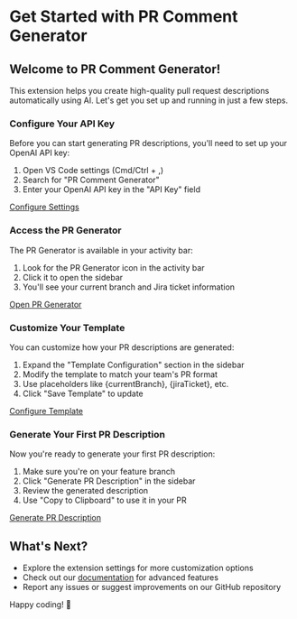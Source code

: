 # Get Started with PR Comment Generator

## Welcome to PR Comment Generator!

This extension helps you create high-quality pull request descriptions automatically using AI. Let's get you set up and running in just a few steps.

### Configure Your API Key

Before you can start generating PR descriptions, you'll need to set up your OpenAI API key:

1. Open VS Code settings (Cmd/Ctrl + ,)
2. Search for "PR Comment Generator"
3. Enter your OpenAI API key in the "API Key" field

[Configure Settings](command:workbench.action.openSettings?%22prCommentGenerator.apiKey%22)

### Access the PR Generator

The PR Generator is available in your activity bar:

1. Look for the PR Generator icon in the activity bar
2. Click it to open the sidebar
3. You'll see your current branch and Jira ticket information

[Open PR Generator](command:workbench.view.pr-generator)

### Customize Your Template

You can customize how your PR descriptions are generated:

1. Expand the "Template Configuration" section in the sidebar
2. Modify the template to match your team's PR format
3. Use placeholders like {currentBranch}, {jiraTicket}, etc.
4. Click "Save Template" to update

[Configure Template](command:pr-comment-generator.configureTemplate)

### Generate Your First PR Description

Now you're ready to generate your first PR description:

1. Make sure you're on your feature branch
2. Click "Generate PR Description" in the sidebar
3. Review the generated description
4. Use "Copy to Clipboard" to use it in your PR

[Generate PR Description](command:pr-comment-generator.generatePRComment)

## What's Next?

- Explore the extension settings for more customization options
- Check out our [documentation](https://github.com/Young/pr-comment-generator) for advanced features
- Report any issues or suggest improvements on our GitHub repository

Happy coding! 🚀
